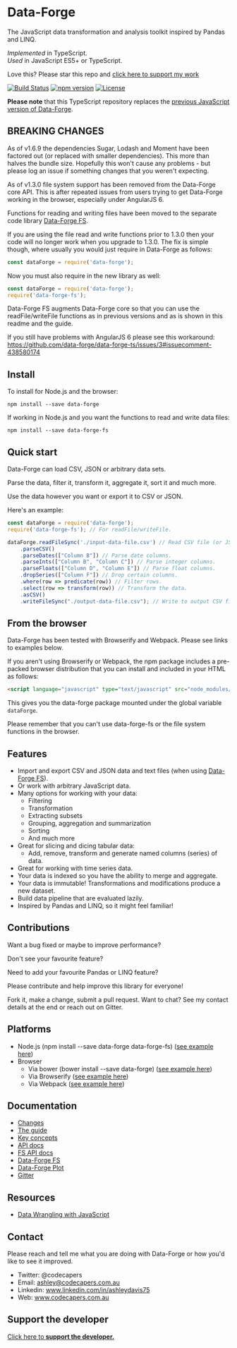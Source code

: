 # Data-Forge

The JavaScript data transformation and analysis toolkit inspired by Pandas and LINQ.

*Implemented* in TypeScript.<br>
*Used* in JavaScript ES5+ or TypeScript.

Love this? Please star this repo and [click here to support my work](https://www.codecapers.com.au/about#support-my-work)

[![Build Status](https://travis-ci.org/data-forge/data-forge-ts.svg?branch=master)](https://travis-ci.org/data-forge/data-forge-ts)
[![npm version](https://badge.fury.io/js/data-forge.svg)](https://badge.fury.io/js/data-forge)
[![License](http://img.shields.io/badge/license-MIT-brightgreen.svg)](http://opensource.org/licenses/MIT)

**Please note** that this TypeScript repository replaces the [previous JavaScript version of Data-Forge](https://github.com/data-forge/data-forge-js).

## BREAKING CHANGES

As of v1.6.9 the dependencies Sugar, Lodash and Moment have been factored out (or replaced with smaller dependencies). This more than halves the bundle size. Hopefully this won't cause any problems - but please log an issue if something changes that you weren't expecting.

As of v1.3.0 file system support has been removed from the Data-Forge core API. This is after repeated issues from users trying to get Data-Forge working in the browser, especially under AngularJS 6.

Functions for reading and writing files have been moved to the separate code library [Data-Forge FS](https://github.com/data-forge/data-forge-fs).

If you are using the file read and write functions prior to 1.3.0 then your code will no longer work when you upgrade to 1.3.0. The fix is simple though, where usually you would just require in Data-Forge as follows:

```javascript
const dataForge = require('data-forge');
```

Now you must also require in the new library as well:

```javascript
const dataForge = require('data-forge');
require('data-forge-fs');
```

Data-Forge FS augments Data-Forge core so that you can use the readFile/writeFile functions as in previous versions and as is shown in this readme and the guide.

If you still have problems with AngularJS 6 please see this workaround:
https://github.com/data-forge/data-forge-ts/issues/3#issuecomment-438580174

## Install

To install for Node.js and the browser:

    npm install --save data-forge

If working in Node.js and you want the functions to read and write data files:

    npm install --save data-forge-fs

## Quick start

Data-Forge can load CSV, JSON or arbitrary data sets. 

Parse the data, filter it, transform it, aggregate it, sort it and much more.

Use the data however you want or export it to CSV or JSON.

Here's an example:

```JavaScript
const dataForge = require('data-forge');
require('data-forge-fs'); // For readFile/writeFile.

dataForge.readFileSync('./input-data-file.csv') // Read CSV file (or JSON!)
    .parseCSV()
    .parseDates(["Column B"]) // Parse date columns.
    .parseInts(["Column B", "Column C"]) // Parse integer columns.
    .parseFloats(["Column D", "Column E"]) // Parse float columns.
    .dropSeries(["Column F"]) // Drop certain columns.
    .where(row => predicate(row)) // Filter rows.
    .select(row => transform(row)) // Transform the data.
    .asCSV() 
    .writeFileSync("./output-data-file.csv"); // Write to output CSV file (or JSON!)
```

## From the browser

Data-Forge has been tested with Browserify and Webpack. Please see links to examples below.

If you aren't using Browserify or Webpack, the npm package includes a pre-packed browser distribution that you can install and included in your HTML as follows:

```html
<script language="javascript" type="text/javascript" src="node_modules/data-forge/dist/web/index.js"></script>
```

This gives you the data-forge package mounted under the global variable `dataForge`.

Please remember that you can't use data-forge-fs or the file system functions in the browser.

## Features

- Import and export CSV and JSON data and text files (when using [Data-Forge FS](https://github.com/data-forge/data-forge-fs)).
- Or work with arbitrary JavaScript data.
- Many options for working with your data:
    - Filtering
    - Transformation
    - Extracting subsets
    - Grouping, aggregation and summarization
    - Sorting
    - And much more
- Great for slicing and dicing tabular data:
    - Add, remove, transform and generate named columns (series) of data.
- Great for working with time series data.
- Your data is indexed so you have the ability to merge and aggregate.
- Your data is immutable! Transformations and modifications produce a new dataset.
- Build data pipeline that are evaluated lazily.
- Inspired by Pandas and LINQ, so it might feel familiar!

## Contributions

Want a bug fixed or maybe to improve performance?

Don't see your favourite feature?

Need to add your favourite Pandas or LINQ feature?

Please contribute and help improve this library for everyone!

Fork it, make a change, submit a pull request. Want to chat? See my contact details at the end or reach out on Gitter.



## Platforms

- Node.js (npm install --save data-forge data-forge-fs) ([see example here](https://github.com/data-forge/data-forge-examples-and-tests/tree/master/package-test/npm))
- Browser
    - Via bower (bower install --save data-forge) ([see example here](https://github.com/data-forge/data-forge-examples-and-tests/tree/master/package-test/bower))
    - Via Browserify ([see example here](https://github.com/data-forge/data-forge-examples-and-tests/tree/master/examples/2.%20plot%20-%20in%20browser))
    - Via Webpack ([see example here](https://github.com/data-forge/data-forge-examples-and-tests/tree/master/examples/3.%20plot%20-%20in%20browser%20-%20with%20dates))

## Documentation

- [Changes](docs/changes.md)
- [The guide](docs/guide.md)
- [Key concepts](docs/concepts.md)
- [API docs](https://data-forge.github.io/data-forge-ts/)
- [FS API docs](https://data-forge.github.io/data-forge-fs/index.html)
- [Data-Forge FS](https://github.com/data-forge/data-forge-fs/)
- [Data-Forge Plot](https://github.com/data-forge/data-forge-plot/)
- [Gitter](https://gitter.im/data-forge)

## Resources

- [Data Wrangling with JavaScript](http://bit.ly/2t2cJu2)

## Contact

Please reach and tell me what you are doing with Data-Forge or how you'd like to see it improved.

- Twitter: @codecapers
- Email: ashley@codecapers.com.au
- Linkedin: www.linkedin.com/in/ashleydavis75
- Web: www.codecapers.com.au

## Support the developer 

<a target="_blank" href="http://www.codecapers.com.au/about#support-my-work">Click here to **support the developer.**</a>



